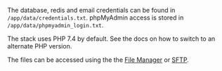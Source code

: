 The database, redis and email credentials can be found in `/app/data/credentials.txt`. phpMyAdmin access is stored in `/app/data/phpmyadmin_login.txt`.

The stack uses PHP 7.4 by default. See the docs on how to switch to an alternate PHP version.

The files can be accessed using the the <a href="/filemanager.html?type=app&id=$CLOUDRON-APP-ID">File Manager</a> or <a href="https://docs.cloudron.io/apps/lamp#sftp">SFTP</a>.

